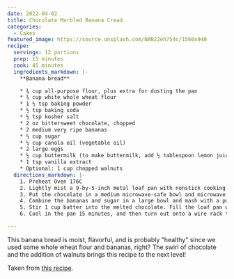 ```yaml
---
date: 2022-04-02
title: Chocolate Marbled Banana Cread
categories:
  - Cakes
featured_image: https://source.unsplash.com/NAN22eh754c/1560x940
recipe:
  servings: 12 portions
  prep: 15 minutes
  cook: 45 minutes
  ingredients_markdown: |-
    **Banana bread**

	* ¾ cup all-purpose flour, plus extra for dusting the pan
	* ¾ cup white whole wheat flour
	* 1 ½ tsp baking powder
	* ½ tsp baking soda
	* ½ tsp kosher salt
	* 2 oz bittersweet chocolate, chopped
	* 2 medium very ripe bananas
	* ⅔ cup sugar
	* ¼ cup canola oil (vegetable oil)
	* 2 large eggs
	* ½ cup buttermilk (to make buttermilk, add ½ tablespoon lemon juice to ½ cup of milk; gently stir to combine then let it sit for 5 minutes)
	* 1 tsp vanilla extract
	* Optional: 1 cup chopped walnuts
  directions_markdown: |-
	1. Preheat Oven 176C
	2. Lightly mist a 9-by-5-inch metal loaf pan with nonstick cooking spray and dust well with all-purpose flour to cover the pan completely, tapping out the excess. To prepare your loaf pan for baking, you can also use a nonstick spray with flour already in it. Flouring the pan helps the bread rise well and prevents any collapse after it comes out of the oven.
	3. Put the chocolate in a medium microwave-safe bowl and microwave on high in 30-second intervals, stirring, until melted and smooth, 1 minute to 1 minute 30 seconds. Set aside to cool slightly while preparing the batter.
	4. Combine the bananas and sugar in a large bowl and mash with a potato masher or fork until mostly smooth with just a few small pieces of banana left. Add the oil and eggs and stir until combined. Using a wooden spoon or rubber spatula, mix in both flours, the baking powder, baking soda and salt. Stir in the buttermilk and vanilla.
	5. Stir 1 cup batter into the melted chocolate. Fill the loaf pan with half the banana batter and then half the chocolate batter. Repeat the layers and gently swirl together using a spoon or knife. Bake until golden brown on top and a toothpick inserted in the center comes out clean, about 45 minutes.
	6. Cool in the pan 15 minutes, and then turn out onto a wire rack to cool completely. Serve warm or at room temperature.

---
```

This banana bread is moist, flavorful, and is probably "healthy" since we used some whole wheat flour and bananas, right? The swirl of chocolate and the addition of walnuts brings this recipe to the next level!

Taken from [this recipe](https://www.foodnetwork.ca/recipe/healthy-marbled-banana-bread/).
